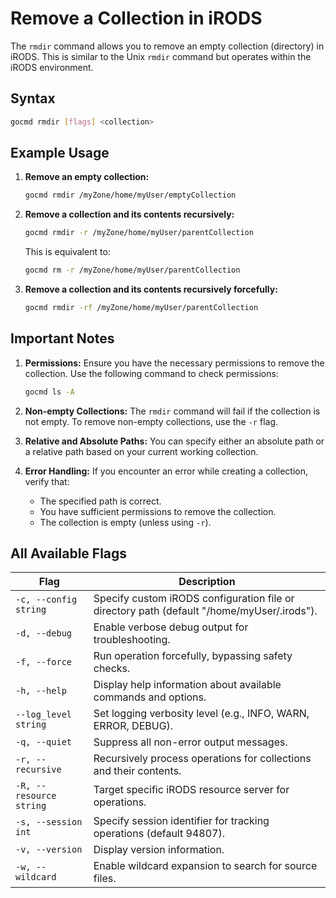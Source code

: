 # Remove a Collection in iRODS

The `rmdir` command allows you to remove an empty collection (directory) in iRODS. This is similar to the Unix `rmdir` command but operates within the iRODS environment.

## Syntax
```sh
gocmd rmdir [flags] <collection>
```

## Example Usage

1. **Remove an empty collection:**
    ```sh
    gocmd rmdir /myZone/home/myUser/emptyCollection
    ```

2. **Remove a collection and its contents recursively:**
    ```sh
    gocmd rmdir -r /myZone/home/myUser/parentCollection
    ```

    This is equivalent to:
    ```sh
    gocmd rm -r /myZone/home/myUser/parentCollection
    ```

3. **Remove a collection and its contents recursively forcefully:**
    ```sh
    gocmd rmdir -rf /myZone/home/myUser/parentCollection
    ```

## Important Notes

1. **Permissions:** Ensure you have the necessary permissions to remove the collection. Use the following command to check permissions:
    ```sh
    gocmd ls -A
    ```

2. **Non-empty Collections:** The `rmdir` command will fail if the collection is not empty. To remove non-empty collections, use the `-r` flag.

3. **Relative and Absolute Paths:** You can specify either an absolute path or a relative path based on your current working collection.

4. **Error Handling:** If you encounter an error while creating a collection, verify that:
   - The specified path is correct.
   - You have sufficient permissions to remove the collection.
   - The collection is empty (unless using `-r`).

## All Available Flags

| Flag                  | Description                                                                 |
|-----------------------|-----------------------------------------------------------------------------|
| `-c, --config string` | Specify custom iRODS configuration file or directory path (default "/home/myUser/.irods"). |
| `-d, --debug`         | Enable verbose debug output for troubleshooting.                            |
| `-f, --force`         | Run operation forcefully, bypassing safety checks.                          |
| `-h, --help`          | Display help information about available commands and options.              |
| `--log_level string`  | Set logging verbosity level (e.g., INFO, WARN, ERROR, DEBUG).               |
| `-q, --quiet`         | Suppress all non-error output messages.                                     |
| `-r, --recursive`     | Recursively process operations for collections and their contents.          |
| `-R, --resource string` | Target specific iRODS resource server for operations.                     |
| `-s, --session int`   | Specify session identifier for tracking operations (default 94807).         |
| `-v, --version`       | Display version information.                                                |
| `-w, --wildcard`      | Enable wildcard expansion to search for source files.                       |

